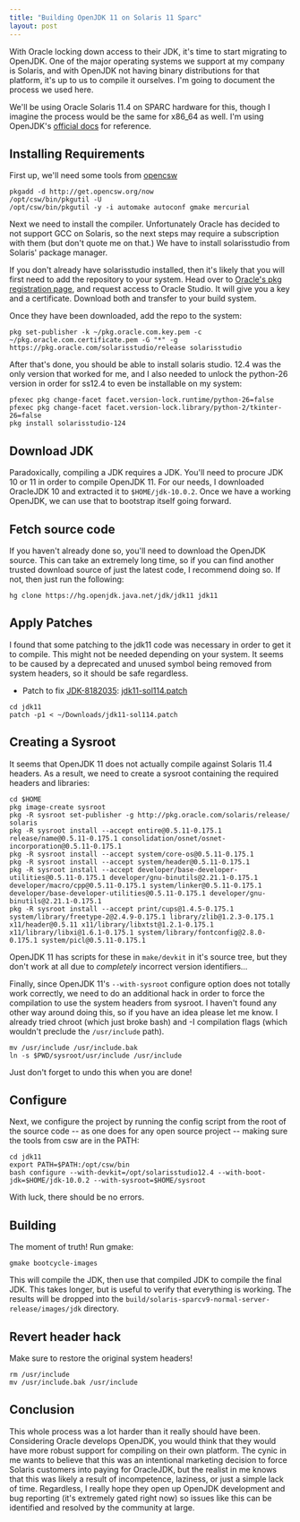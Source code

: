 ```yaml
---
title: "Building OpenJDK 11 on Solaris 11 Sparc"
layout: post
---
```


With Oracle locking down access to their JDK, it's time to start migrating to OpenJDK. One of the major operating systems we support at my company is Solaris, and with OpenJDK not having binary distributions for that platform, it's up to us to compile it ourselves. I'm going to document the process we used here.

We'll be using Oracle Solaris 11.4 on SPARC hardware for this, though I imagine the process would be the same for x86_64 as well. I'm using OpenJDK's [official docs](https://hg.openjdk.java.net/jdk/jdk11/raw-file/tip/doc/building.html) for reference.

## Installing Requirements

First up, we'll need some tools from [opencsw](https://www.opencsw.org/)

```
pkgadd -d http://get.opencsw.org/now
/opt/csw/bin/pkgutil -U
/opt/csw/bin/pkgutil -y -i automake autoconf gmake mercurial
```

Next we need to install the compiler. Unfortunately Oracle has decided to not support GCC on Solaris, so the next steps may require a subscription with them (but don't quote me on that.) We have to install solarisstudio from Solaris' package manager.

If you don't already have solarisstudio installed, then it's likely that you will first need to add the repository to your system. Head over to [Oracle's pkg registration page](https://pkg-register.oracle.com/register/repos/), and request access to Oracle Studio. It will give you a key and a certificate. Download both and transfer to your build system.

Once they have been downloaded, add the repo to the system:

```
pkg set-publisher -k ~/pkg.oracle.com.key.pem -c ~/pkg.oracle.com.certificate.pem -G "*" -g https://pkg.oracle.com/solarisstudio/release solarisstudio
```

After that's done, you should be able to install solaris studio. 12.4 was the only version that worked for me, and I also needed to unlock the python-26 version in order for ss12.4 to even be installable on my system:

```
pfexec pkg change-facet facet.version-lock.runtime/python-26=false
pfexec pkg change-facet facet.version-lock.library/python-2/tkinter-26=false
pkg install solarisstudio-124
```

## Download JDK

Paradoxically, compiling a JDK requires a JDK. You'll need to procure JDK 10 or 11 in order to compile OpenJDK 11. For our needs, I downloaded OracleJDK 10 and extracted it to `$HOME/jdk-10.0.2`. Once we have a working OpenJDK, we can use that to bootstrap itself going forward.

## Fetch source code

If you haven't already done so, you'll need to download the OpenJDK source. This can take an extremely long time, so if you can find another trusted download source of just the latest code, I recommend doing so. If not, then just run the following:

```
hg clone https://hg.openjdk.java.net/jdk/jdk11 jdk11
```

## Apply Patches

I found that some patching to the jdk11 code was necessary in order to get it to compile. This might not be needed depending on your system. It seems to be caused by a deprecated and unused symbol being removed from system headers, so it should be safe regardless.

- Patch to fix [JDK-8182035](https://bugs.openjdk.java.net/browse/JDK-8182035): [jdk11-sol114.patch](/files/jdk11-sol114.patch)

```
cd jdk11
patch -p1 < ~/Downloads/jdk11-sol114.patch
```

## Creating a Sysroot

It seems that OpenJDK 11 does not actually compile against Solaris 11.4 headers. As a result, we need to create a sysroot containing the required headers and libraries:

```
cd $HOME
pkg image-create sysroot
pkg -R sysroot set-publisher -g http://pkg.oracle.com/solaris/release/ solaris
pkg -R sysroot install --accept entire@0.5.11-0.175.1 release/name@0.5.11-0.175.1 consolidation/osnet/osnet-incorporation@0.5.11-0.175.1
pkg -R sysroot install --accept system/core-os@0.5.11-0.175.1
pkg -R sysroot install --accept system/header@0.5.11-0.175.1
pkg -R sysroot install --accept developer/base-developer-utilities@0.5.11-0.175.1 developer/gnu-binutils@2.21.1-0.175.1 developer/macro/cpp@0.5.11-0.175.1 system/linker@0.5.11-0.175.1 developer/base-developer-utilities@0.5.11-0.175.1 developer/gnu-binutils@2.21.1-0.175.1
pkg -R sysroot install --accept print/cups@1.4.5-0.175.1 system/library/freetype-2@2.4.9-0.175.1 library/zlib@1.2.3-0.175.1 x11/header@0.5.11 x11/library/libxtst@1.2.1-0.175.1 x11/library/libxi@1.6.1-0.175.1 system/library/fontconfig@2.8.0-0.175.1 system/picl@0.5.11-0.175.1
```

OpenJDK 11 has scripts for these in `make/devkit` in it's source tree, but they don't work at all due to _completely_ incorrect version identifiers...

Finally, since OpenJDK 11's `--with-sysroot` configure option does not totally work correctly, we need to do an additional hack in order to force the compilation to use the system headers from sysroot. I haven't found any other way around doing this, so if you have an idea please let me know. I already tried chroot (which just broke bash) and -I compilation flags (which wouldn't preclude the `/usr/include` path).

```
mv /usr/include /usr/include.bak
ln -s $PWD/sysroot/usr/include /usr/include
```

Just don't forget to undo this when you are done!

## Configure

Next, we configure the project by running the config script from the root of the source code -- as one does for any open source project -- making sure the tools from csw are in the PATH:

```
cd jdk11
export PATH=$PATH:/opt/csw/bin
bash configure --with-devkit=/opt/solarisstudio12.4 --with-boot-jdk=$HOME/jdk-10.0.2 --with-sysroot=$HOME/sysroot
```

With luck, there should be no errors.

## Building

The moment of truth! Run gmake:

```
gmake bootcycle-images
```

This will compile the JDK, then use that compiled JDK to compile the final JDK. This takes longer, but is useful to verify that everything is working. The results will be dropped into the `build/solaris-sparcv9-normal-server-release/images/jdk` directory.

## Revert header hack

Make sure to restore the original system headers!

```
rm /usr/include
mv /usr/include.bak /usr/include
```

## Conclusion

This whole process was a lot harder than it really should have been. Considering Oracle develops OpenJDK, you would think that they would have more robust support for compiling on their own platform. The cynic in me wants to believe that this was an intentional marketing decision to force Solaris customers into paying for OracleJDK, but the realist in me knows that this was likely a result of incompetence, laziness, or just a simple lack of time. Regardless, I really hope they open up OpenJDK development and bug reporting (it's extremely gated right now) so issues like this can be identified and resolved by the community at large.